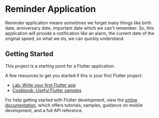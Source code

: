 # Reminder Application

Reminder application means sometimes we forget many things like birth date, anniversary date, important date which we can't remember. So, this application will provide a notification like an alarm, the current date of the original speed, so what we do, we can quickly understand.

## Getting Started

This project is a starting point for a Flutter application.

A few resources to get you started if this is your first Flutter project:

- [Lab: Write your first Flutter app](https://docs.flutter.dev/get-started/codelab)
- [Cookbook: Useful Flutter samples](https://docs.flutter.dev/cookbook)

For help getting started with Flutter development, view the
[online documentation](https://docs.flutter.dev/), which offers tutorials,
samples, guidance on mobile development, and a full API reference.
